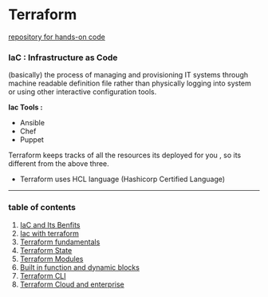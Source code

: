 # Terraform 
[repository for hands-on code](https://github.com/linuxacademy/content-hashicorp-certified-terraform-associate-foundations)

<h3>IaC : Infrastructure as Code </h2>(basically) the process of managing and provisioning IT systems through machine readable definition file rather than physically logging into system or using other interactive configuration tools.
<br/>

**Iac Tools :**
- Ansible
- Chef
- Puppet

Terraform keeps tracks of all the resources its deployed for you , so its different from the above three.
- Terraform uses HCL language (Hashicorp Certified Language)

____________________________________________________
### table of contents

1. [IaC and Its Benfits](https://github.com/impossibleworkings44/Terraform/blob/main/1.understanding%20Infrastucture%20as%20Code/1.IaC%20and%20its%20benefits.md)
2. [Iac with terraform](https://github.com/impossibleworkings44/Terraform/blob/main/2.IaC%20with%20Terraform/Iac%20with%20Terraform.md)
3. [Terraform fundamentals](https://github.com/impossibleworkings44/Terraform/blob/main/3.terraform%20fundamentals/1.terrafom%20fundamentals.md)
4. [Terraform State](https://github.com/impossibleworkings44/Terraform/blob/main/4.Terraform%20State/1.%20Terraform%20State.md)
5. [Terraform Modules](https://github.com/impossibleworkings44/Terraform/blob/main/5.%20Terraform%20Modules/1.%20Terraform%20Modules.md)
6. [Built in function and dynamic blocks](https://github.com/impossibleworkings44/Terraform/blob/main/6.%20Built-in%20Functions%20and%20Dynamic%20Blocks/Readme.md)
7. [Terraform CLI](https://github.com/impossibleworkings44/Terraform/blob/main/7.%20Terraform%20CLI/Readme.md)
8. [Terraform Cloud and enterprise](https://github.com/impossibleworkings44/Terraform/blob/main/8.%20Terraform%20Cloud%20and%20Enterprise/Readme.md)
